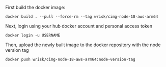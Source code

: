 First build the docker image:
```
docker build . --pull --force-rm --tag wrisk/cimg-node-18-aws-arm64
```

Next, login using your hub docker account and personal access token
```
docker login -u USERNAME
```

Then, upload the newly built image to the docker repository with the node version tag
```
docker push wrisk/cimg-node-18-aws-arm64:node-version-tag
```
